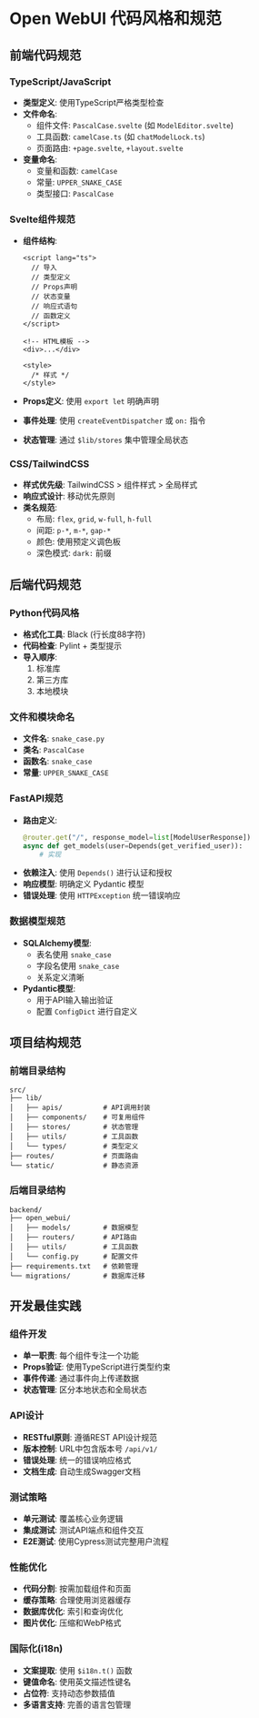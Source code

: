 # Open WebUI 代码风格和规范

## 前端代码规范

### TypeScript/JavaScript
- **类型定义**: 使用TypeScript严格类型检查
- **文件命名**: 
  - 组件文件: `PascalCase.svelte` (如 `ModelEditor.svelte`)
  - 工具函数: `camelCase.ts` (如 `chatModelLock.ts`)
  - 页面路由: `+page.svelte`, `+layout.svelte`
- **变量命名**: 
  - 变量和函数: `camelCase`
  - 常量: `UPPER_SNAKE_CASE` 
  - 类型接口: `PascalCase`

### Svelte组件规范
- **组件结构**:
  ```svelte
  <script lang="ts">
    // 导入
    // 类型定义
    // Props声明
    // 状态变量
    // 响应式语句
    // 函数定义
  </script>

  <!-- HTML模板 -->
  <div>...</div>

  <style>
    /* 样式 */
  </style>
  ```

- **Props定义**: 使用 `export let` 明确声明
- **事件处理**: 使用 `createEventDispatcher` 或 `on:` 指令
- **状态管理**: 通过 `$lib/stores` 集中管理全局状态

### CSS/TailwindCSS
- **样式优先级**: TailwindCSS > 组件样式 > 全局样式
- **响应式设计**: 移动优先原则
- **类名规范**: 
  - 布局: `flex`, `grid`, `w-full`, `h-full`
  - 间距: `p-*`, `m-*`, `gap-*`
  - 颜色: 使用预定义调色板
  - 深色模式: `dark:` 前缀

## 后端代码规范

### Python代码风格
- **格式化工具**: Black (行长度88字符)
- **代码检查**: Pylint + 类型提示
- **导入顺序**:
  1. 标准库
  2. 第三方库  
  3. 本地模块

### 文件和模块命名
- **文件名**: `snake_case.py`
- **类名**: `PascalCase`
- **函数名**: `snake_case`
- **常量**: `UPPER_SNAKE_CASE`

### FastAPI规范
- **路由定义**:
  ```python
  @router.get("/", response_model=list[ModelUserResponse])
  async def get_models(user=Depends(get_verified_user)):
      # 实现
  ```
- **依赖注入**: 使用 `Depends()` 进行认证和授权
- **响应模型**: 明确定义 Pydantic 模型
- **错误处理**: 使用 `HTTPException` 统一错误响应

### 数据模型规范
- **SQLAlchemy模型**:
  - 表名使用 `snake_case`
  - 字段名使用 `snake_case`
  - 关系定义清晰
- **Pydantic模型**:
  - 用于API输入输出验证
  - 配置 `ConfigDict` 进行自定义

## 项目结构规范

### 前端目录结构
```
src/
├── lib/
│   ├── apis/          # API调用封装
│   ├── components/    # 可复用组件
│   ├── stores/        # 状态管理
│   ├── utils/         # 工具函数
│   └── types/         # 类型定义
├── routes/            # 页面路由
└── static/            # 静态资源
```

### 后端目录结构
```
backend/
├── open_webui/
│   ├── models/        # 数据模型
│   ├── routers/       # API路由
│   ├── utils/         # 工具函数
│   └── config.py      # 配置文件
├── requirements.txt   # 依赖管理
└── migrations/        # 数据库迁移
```

## 开发最佳实践

### 组件开发
- **单一职责**: 每个组件专注一个功能
- **Props验证**: 使用TypeScript进行类型约束
- **事件传递**: 通过事件向上传递数据
- **状态管理**: 区分本地状态和全局状态

### API设计
- **RESTful原则**: 遵循REST API设计规范
- **版本控制**: URL中包含版本号 `/api/v1/`
- **错误处理**: 统一的错误响应格式
- **文档生成**: 自动生成Swagger文档

### 测试策略
- **单元测试**: 覆盖核心业务逻辑
- **集成测试**: 测试API端点和组件交互
- **E2E测试**: 使用Cypress测试完整用户流程

### 性能优化
- **代码分割**: 按需加载组件和页面
- **缓存策略**: 合理使用浏览器缓存
- **数据库优化**: 索引和查询优化
- **图片优化**: 压缩和WebP格式

### 国际化(i18n)
- **文案提取**: 使用 `$i18n.t()` 函数
- **键值命名**: 使用英文描述性键名
- **占位符**: 支持动态参数插值
- **多语言支持**: 完善的语言包管理